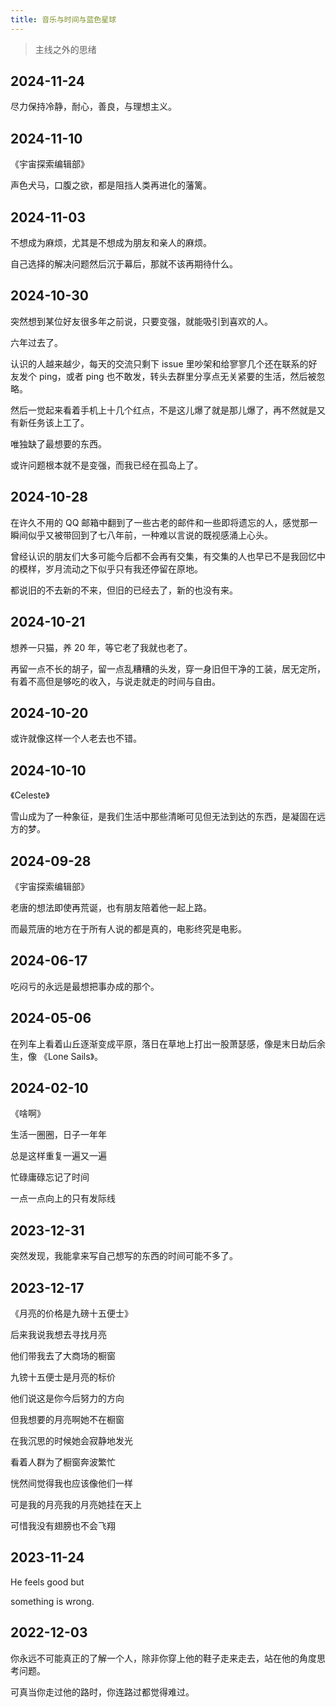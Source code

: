 ```yaml
---
title: 音乐与时间与蓝色星球
---
```


> 主线之外的思绪

## 2024-11-24

尽力保持冷静，耐心，善良，与理想主义。

## 2024-11-10

《宇宙探索编辑部》

声色犬马，口腹之欲，都是阻挡人类再进化的藩篱。

## 2024-11-03

不想成为麻烦，尤其是不想成为朋友和亲人的麻烦。

自己选择的解决问题然后沉于幕后，那就不该再期待什么。

## 2024-10-30

突然想到某位好友很多年之前说，只要变强，就能吸引到喜欢的人。

六年过去了。

认识的人越来越少，每天的交流只剩下 issue 里吵架和给寥寥几个还在联系的好友发个 ping，或者 ping 也不敢发，转头去群里分享点无关紧要的生活，然后被忽略。

然后一觉起来看着手机上十几个红点，不是这儿爆了就是那儿爆了，再不然就是又有新任务该上工了。

唯独缺了最想要的东西。

或许问题根本就不是变强，而我已经在孤岛上了。

## 2024-10-28

在许久不用的 QQ 邮箱中翻到了一些古老的邮件和一些即将遗忘的人，感觉那一瞬间似乎又被带回到了七八年前，一种难以言说的既视感涌上心头。

曾经认识的朋友们大多可能今后都不会再有交集，有交集的人也早已不是我回忆中的模样，岁月流动之下似乎只有我还停留在原地。

都说旧的不去新的不来，但旧的已经去了，新的也没有来。

## 2024-10-21

想养一只猫，养 20 年，等它老了我就也老了。

再留一点不长的胡子，留一点乱糟糟的头发，穿一身旧但干净的工装，居无定所，有着不高但是够吃的收入，与说走就走的时间与自由。

## 2024-10-20

或许就像这样一个人老去也不错。

## 2024-10-10

《Celeste》

雪山成为了一种象征，是我们生活中那些清晰可见但无法到达的东西，是凝固在远方的梦。

## 2024-09-28

《宇宙探索编辑部》

老唐的想法即使再荒诞，也有朋友陪着他一起上路。

而最荒唐的地方在于所有人说的都是真的，电影终究是电影。

## 2024-06-17

吃闷亏的永远是最想把事办成的那个。

## 2024-05-06

在列车上看着山丘逐渐变成平原，落日在草地上打出一股萧瑟感，像是末日劫后余生，像 《Lone Sails》。

## 2024-02-10

《啥啊》

生活一圈圈，日子一年年

总是这样重复一遍又一遍

忙碌庸碌忘记了时间

一点一点向上的只有发际线

## 2023-12-31

突然发现，我能拿来写自己想写的东西的时间可能不多了。

## 2023-12-17

《月亮的价格是九磅十五便士》

后来我说我想去寻找月亮

他们带我去了大商场的橱窗

九镑十五便士是月亮的标价

他们说这是你今后努力的方向

但我想要的月亮啊她不在橱窗

在我沉思的时候她会寂静地发光

看着人群为了橱窗奔波繁忙

恍然间觉得我也应该像他们一样

可是我的月亮我的月亮她挂在天上

可惜我没有翅膀也不会飞翔

## 2023-11-24

He feels good but

something is wrong.

## 2022-12-03

你永远不可能真正的了解一个人，除非你穿上他的鞋子走来走去，站在他的角度思考问题。

可真当你走过他的路时，你连路过都觉得难过。

